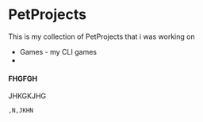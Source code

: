 # PetProjects
This is my collection of PetProjects
that i was working on

- Games - my CLI games 
- 

#### FHGFGH

JHKGKJHG

`,N,JKHN`
```

```